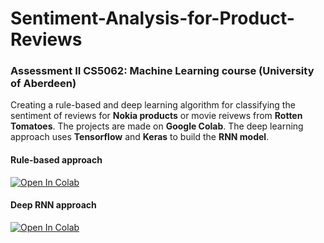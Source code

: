 # Sentiment-Analysis-for-Product-Reviews

### Assessment II CS5062: Machine Learning course (University of Aberdeen)

  Creating a rule-based and deep learning algorithm for classifying the sentiment of reviews for <b>Nokia products</b> or movie reivews from <b>Rotten Tomatoes</b>. The projects are made on <b>Google Colab</b>. The deep learning approach uses <b>Tensorflow</b> and <b>Keras</b> to build the <b>RNN model</b>.

#### Rule-based approach

[![Open In Colab](https://colab.research.google.com/assets/colab-badge.svg)](https://colab.research.google.com/drive/1QF9QkjSfqI10ZkCRC7aRhbaRp5Z7rucd)

#### Deep RNN approach

[![Open In Colab](https://colab.research.google.com/assets/colab-badge.svg)](https://colab.research.google.com/drive/1MDPwzmQFj6pxgB-ad7O3FmhtqrDdaFVh)
